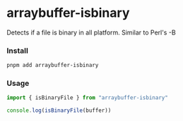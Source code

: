 # arraybuffer-isbinary

Detects if a file is binary in all platform. Similar to Perl's -B

### Install
```bash
pnpm add arraybuffer-isbinary
```

### Usage
```ts
import { isBinaryFile } from "arraybuffer-isbinary"

console.log(isBinaryFile(buffer))
```